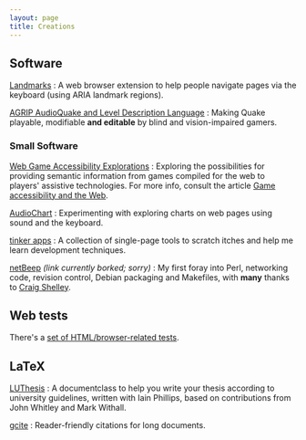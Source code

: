 ```yaml
---
layout: page
title: Creations
---
```


## Software

[Landmarks](http://matatk.agrip.org.uk/landmarks/)
: A web browser extension to help people navigate pages via the keyboard (using ARIA landmark regions).

[AGRIP AudioQuake and Level Description Language](http://agrip.org.uk)
: Making Quake playable, modifiable **and editable** by blind and vision-impaired gamers.

### Small Software

[Web Game Accessibility Explorations](https://github.com/matatk/web-game-accessibility-explorations)
: Exploring the possibilities for providing semantic information from games compiled for the web to players' assistive technologies. For more info, consult the article [Game accessibility and the Web](/articles/game-accessibility-and-the-web/).

[AudioChart](http://matatk.agrip.org.uk/audiochart/)
: Experimenting with exploring charts on web pages using sound and the keyboard.

[tinker apps](http://matatk.github.com/tinker/)
: A collection of single-page tools to scratch itches and help me learn development techniques.

[netBeep](http://netbeep.agrip.org.uk) *(link currently borked; sorry)*
: My first foray into Perl, networking code, revision control, Debian packaging and Makefiles, with **many** thanks to [Craig Shelley](http://www.microtron.org.uk).

## Web tests

There's a [set of HTML/browser-related tests](/tests).

## LaTeX

[LUThesis](http://luthesis.blogspot.com/)
: A documentclass to help you write your thesis according to university guidelines, written with Iain Phillips, based on contributions from John Whitley and Mark Withall.

[gcite](http://www.ctan.org/pkg/gcite)
: Reader-friendly citations for long documents.
